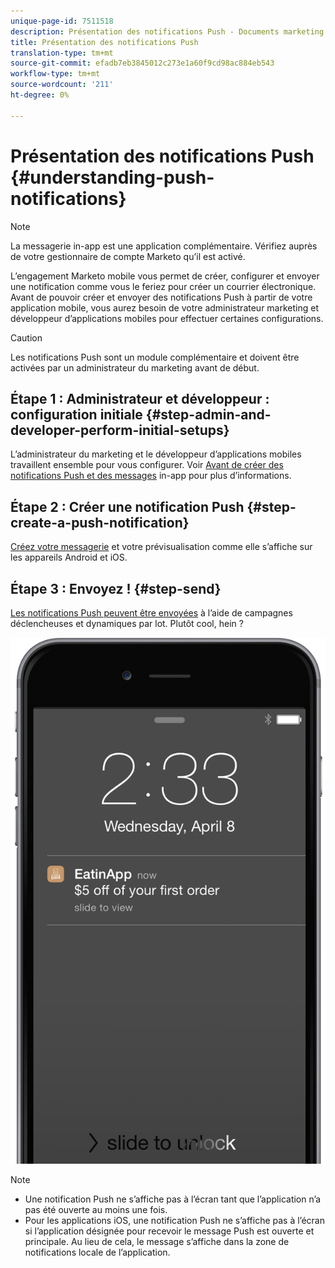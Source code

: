 ```yaml
---
unique-page-id: 7511518
description: Présentation des notifications Push - Documents marketing - Documentation du produit
title: Présentation des notifications Push
translation-type: tm+mt
source-git-commit: efadb7eb3845012c273e1a60f9cd98ac884eb543
workflow-type: tm+mt
source-wordcount: '211'
ht-degree: 0%

---
```



# Présentation des notifications Push {#understanding-push-notifications}

>[!NOTE]
>
>La messagerie in-app est une application complémentaire. Vérifiez auprès de votre gestionnaire de compte Marketo qu’il est activé.

L’engagement Marketo mobile vous permet de créer, configurer et envoyer une notification comme vous le feriez pour créer un courrier électronique.  Avant de pouvoir créer et envoyer des notifications Push à partir de votre application mobile, vous aurez besoin de votre administrateur marketing et développeur d’applications mobiles pour effectuer certaines configurations.

>[!CAUTION]
>
>Les notifications Push sont un module complémentaire et doivent être activées par un administrateur du marketing avant de début.

## Étape 1 : Administrateur et développeur : configuration initiale {#step-admin-and-developer-perform-initial-setups}

L’administrateur du marketing et le développeur d’applications mobiles travaillent ensemble pour vous configurer. Voir [Avant de créer des notifications Push et des messages](../../../product-docs/mobile-marketing/admin/before-you-create-push-notifications-and-in-app-messages.md) in-app pour plus d’informations.

## Étape 2 : Créer une notification Push {#step-create-a-push-notification}

[Créez votre messagerie](create-a-push-notification.md) et votre prévisualisation comme elle s’affiche sur les appareils Android et iOS.

## Étape 3 : Envoyez ! {#step-send}

[Les notifications Push peuvent être envoyées](send-a-mobile-push-notification.md) à l’aide de campagnes déclencheuses et dynamiques par lot. Plutôt cool, hein ?

![](assets/image2015-4-27-8-3a41-3a43.png)

>[!NOTE]
>
>* Une notification Push ne s’affiche pas à l’écran tant que l’application n’a pas été ouverte au moins une fois.
>* Pour les applications iOS, une notification Push ne s’affiche pas à l’écran si l’application désignée pour recevoir le message Push est ouverte et principale. Au lieu de cela, le message s’affiche dans la zone de notifications locale de l’application.

